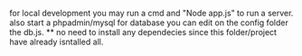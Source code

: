 for local development you may run a cmd and "Node app.js" to run a server. also start a phpadmin/mysql for database you can edit on the config folder the db.js.
** no need to install any dependecies since this folder/project have already isntalled all.
